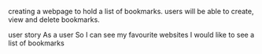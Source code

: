 creating a webpage to hold a list of bookmarks. users will be able to create, view and delete bookmarks. 

user story
As a user
So I can see my favourite websites
I would like to see a list of bookmarks

